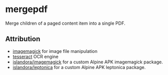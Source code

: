 # mergepdf

Merge children of a paged content item into a single PDF.

## Attribution

- [imagemagick](https://github.com/ImageMagick/ImageMagick) for image file manipulation
- [tesseract](https://github.com/tesseract-ocr/tesseract) OCR engine
- [islandora/imagemagick](https://github.com/Islandora-Devops/isle-imagemagick/) for a custom Alpine APK imagemagick package.
- [islandora/leptonica](https://github.com/Islandora-Devops/isle-leptonica/) for a custom Alpine APK leptonica package.
